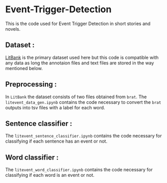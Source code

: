 # Event-Trigger-Detection
This is the code used for Event Trigger Detection in short stories and novels.

## Dataset :
[LitBank](https://github.com/dbamman/litbank) is the primary dataset used here but this code is compatible with any data as long the annotaion files and text files are stored in the way mentioned below.

## Preprocessing :
In `LitBank` the dataset consists of two files obtained from `brat`. The `litevent_data_gen.ipynb` contains the code necessary to convert the `brat` outputs into tsv files with a label for each word.

## Sentence classifier :
The `litevent_sentence_classifier.ipynb` contains the code necessary for classifying if each sentence has an event or not.

## Word classifier :
The `litevent_word_classifier.ipynb` contains the code necessary for classifying if each word is an event or not.
